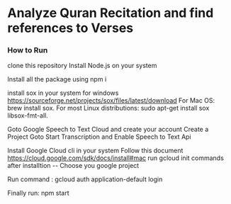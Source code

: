 # Analyze Quran Recitation and find references to Verses

### How to Run
clone this repository 
Install Node.js on your system

Install all the package using npm i

install sox in your system 
for windows https://sourceforge.net/projects/sox/files/latest/download
For Mac OS: brew install sox.
For most Linux distributions: sudo apt-get install sox libsox-fmt-all.

Goto Google Speech to Text Cloud and create your account
Create a Project
Goto Start Transcription and Enable Speech to Text Api

Install Google Cloud cli in your system Follow this document  https://cloud.google.com/sdk/docs/install#mac
run gcloud init commands after installtion -- Choose you google project

Run command : gcloud auth application-default login

Finally run: npm start
